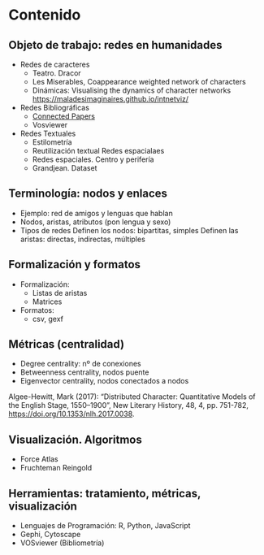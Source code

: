 # Contenido 

## Objeto de trabajo: redes en humanidades

- Redes de caracteres
    - Teatro. Dracor
    - Les Miserables, Coappearance weighted network of characters
    - Dinámicas: Visualising the dynamics of character networks <https://maladesimaginaires.github.io/intnetviz/>
- Redes Bibliográficas
    - [Connected Papers](https://www.connectedpapers.com)
    - Vosviewer
- Redes Textuales
    - Estilometría
    - Reutilización textual
Redes espacialaes
    - Redes espaciales. Centro y perifería
    - Grandjean. Dataset

## Terminología: nodos y enlaces

- Ejemplo: red de amigos y lenguas que hablan
- Nodos, aristas, atributos (pon lengua y sexo)
- Tipos de redes
    Definen los nodos: bipartitas, simples
    Definen las aristas: directas, indirectas, múltiples

## Formalización y formatos

- Formalización:
    - Listas de aristas
    - Matrices
- Formatos:
    - csv, gexf

## Métricas (centralidad)

- Degree centrality: nº de conexiones
- Betweenness centrality, nodos puente 
- Eigenvector centrality, nodos conectados a nodos

Algee-Hewitt, Mark (2017): “Distributed Character: Quantitative Models of the English Stage, 1550–1900”, New Literary History, 48, 4, pp. 751-782, <https://doi.org/10.1353/nlh.2017.0038>.

## Visualización. Algoritmos

- Force Atlas
- Fruchteman Reingold

## Herramientas: tratamiento, métricas, visualización

- Lenguajes de Programación: R, Python, JavaScript
- Gephi, Cytoscape
- VOSviewer (Bibliometría)

